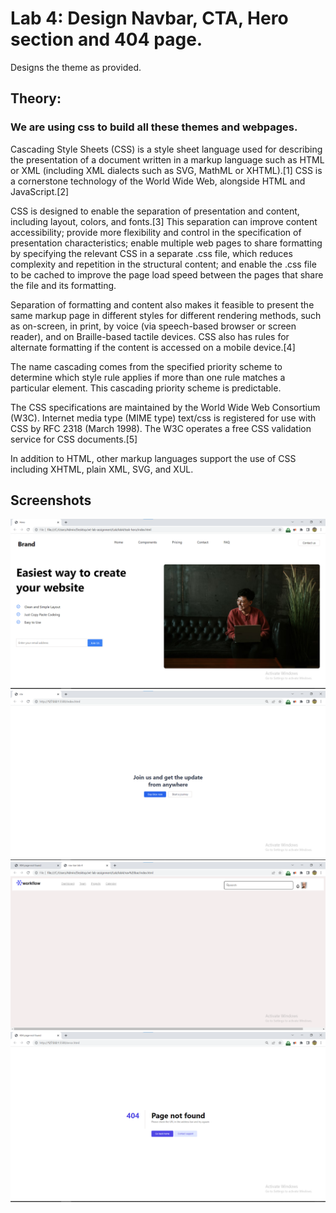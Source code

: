 # Lab 4: Design Navbar, CTA, Hero section and 404 page.

Designs the theme as provided. 



## Theory:
### We are using css to build all these themes and webpages.
Cascading Style Sheets (CSS) is a style sheet language used for describing the presentation of a document written in a markup language such as HTML or XML (including XML dialects such as SVG, MathML or XHTML).[1] CSS is a cornerstone technology of the World Wide Web, alongside HTML and JavaScript.[2]

CSS is designed to enable the separation of presentation and content, including layout, colors, and fonts.[3] This separation can improve content accessibility; provide more flexibility and control in the specification of presentation characteristics; enable multiple web pages to share formatting by specifying the relevant CSS in a separate .css file, which reduces complexity and repetition in the structural content; and enable the .css file to be cached to improve the page load speed between the pages that share the file and its formatting.

Separation of formatting and content also makes it feasible to present the same markup page in different styles for different rendering methods, such as on-screen, in print, by voice (via speech-based browser or screen reader), and on Braille-based tactile devices. CSS also has rules for alternate formatting if the content is accessed on a mobile device.[4]

The name cascading comes from the specified priority scheme to determine which style rule applies if more than one rule matches a particular element. This cascading priority scheme is predictable.

The CSS specifications are maintained by the World Wide Web Consortium (W3C). Internet media type (MIME type) text/css is registered for use with CSS by RFC 2318 (March 1998). The W3C operates a free CSS validation service for CSS documents.[5]

In addition to HTML, other markup languages support the use of CSS including XHTML, plain XML, SVG, and XUL.

## Screenshots

![App Screenshot](hero.png)
![App Screenshot](cta.png)
![App Screenshot](nav-bar.png)
![App Screenshot](error.png)
